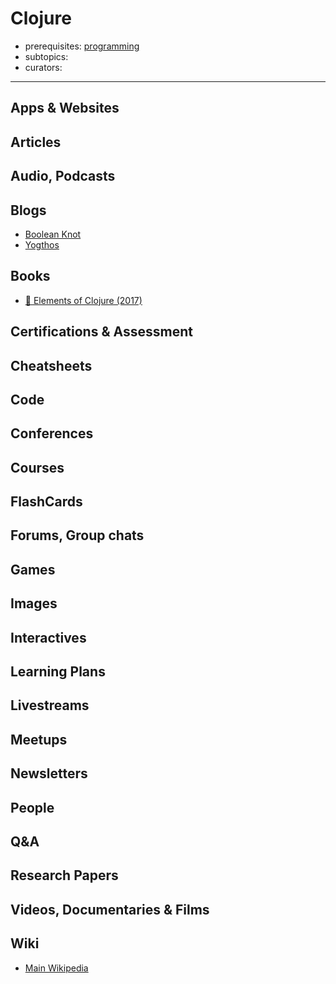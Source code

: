 # Clojure

- prerequisites: [programming](programming.md)
- subtopics:
- curators:

------

## Apps & Websites

## Articles

## Audio, Podcasts

## Blogs
- [Boolean Knot](https://www.booleanknot.com/blog/)
- [Yogthos](http://yogthos.net/)

## Books

- [📕 Elements of Clojure (2017)](https://www.goodreads.com/book/show/31159768-elements-of-clojure)


## Certifications & Assessment

## Cheatsheets

## Code

## Conferences

## Courses

## FlashCards

## Forums, Group chats

## Games

## Images

## Interactives

## Learning Plans

## Livestreams

## Meetups

## Newsletters

## People

## Q&A

## Research Papers

## Videos, Documentaries & Films

## Wiki

- [Main Wikipedia](https://en.wikipedia.org/wiki/Clojure)

